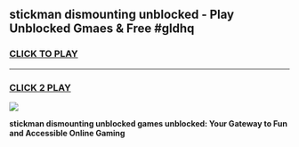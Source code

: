 
## stickman dismounting unblocked - Play Unblocked Gmaes & Free #gldhq
<h3>
<a href="https://news.freeplayer.one?title=stickman_dismounting_unblocked&ref=24F">CLICK TO PLAY</a></h3>
<hr>

<h3>
<a href="https://news.freeplayer.one?title=stickman_dismounting_unblocked&ref=24F">CLICK 2 PLAY</a>
  
</h3>

<a href="https://news.freeplayer.one?title=stickman_dismounting_unblocked&ref=24F/"><img src="https://clearcache.store/games.png"></a>


**stickman dismounting unblocked games unblocked: Your Gateway to Fun and Accessible Online Gaming**
